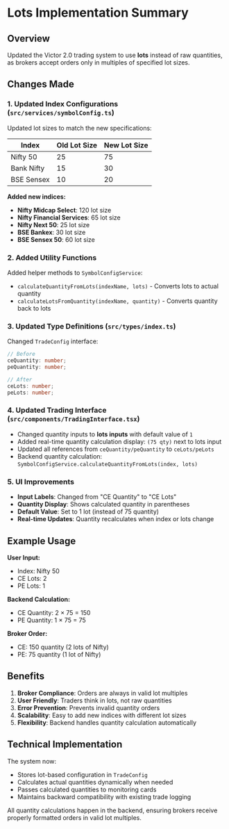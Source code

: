 # Lots Implementation Summary

## Overview
Updated the Victor 2.0 trading system to use **lots** instead of raw quantities, as brokers accept orders only in multiples of specified lot sizes.

## Changes Made

### 1. Updated Index Configurations (`src/services/symbolConfig.ts`)
Updated lot sizes to match the new specifications:

| Index | Old Lot Size | New Lot Size |
|-------|-------------|-------------|
| Nifty 50 | 25 | 75 |
| Bank Nifty | 15 | 30 |
| BSE Sensex | 10 | 20 |

**Added new indices:**
- **Nifty Midcap Select**: 120 lot size
- **Nifty Financial Services**: 65 lot size  
- **Nifty Next 50**: 25 lot size
- **BSE Bankex**: 30 lot size
- **BSE Sensex 50**: 60 lot size

### 2. Added Utility Functions
Added helper methods to `SymbolConfigService`:
- `calculateQuantityFromLots(indexName, lots)` - Converts lots to actual quantity
- `calculateLotsFromQuantity(indexName, quantity)` - Converts quantity back to lots

### 3. Updated Type Definitions (`src/types/index.ts`)
Changed `TradeConfig` interface:
```typescript
// Before
ceQuantity: number;
peQuantity: number;

// After  
ceLots: number;
peLots: number;
```

### 4. Updated Trading Interface (`src/components/TradingInterface.tsx`)
- Changed quantity inputs to **lots inputs** with default value of `1`
- Added real-time quantity calculation display: `(75 qty)` next to lots input
- Updated all references from `ceQuantity/peQuantity` to `ceLots/peLots`
- Backend quantity calculation: `SymbolConfigService.calculateQuantityFromLots(index, lots)`

### 5. UI Improvements
- **Input Labels**: Changed from "CE Quantity" to "CE Lots" 
- **Quantity Display**: Shows calculated quantity in parentheses
- **Default Value**: Set to 1 lot (instead of 75 quantity)
- **Real-time Updates**: Quantity recalculates when index or lots change

## Example Usage

**User Input:**
- Index: Nifty 50
- CE Lots: 2
- PE Lots: 1

**Backend Calculation:**
- CE Quantity: 2 × 75 = 150
- PE Quantity: 1 × 75 = 75

**Broker Order:**
- CE: 150 quantity (2 lots of Nifty)
- PE: 75 quantity (1 lot of Nifty)

## Benefits

1. **Broker Compliance**: Orders are always in valid lot multiples
2. **User Friendly**: Traders think in lots, not raw quantities
3. **Error Prevention**: Prevents invalid quantity orders
4. **Scalability**: Easy to add new indices with different lot sizes
5. **Flexibility**: Backend handles quantity calculation automatically

## Technical Implementation

The system now:
- Stores lot-based configuration in `TradeConfig`
- Calculates actual quantities dynamically when needed
- Passes calculated quantities to monitoring cards
- Maintains backward compatibility with existing trade logging

All quantity calculations happen in the backend, ensuring brokers receive properly formatted orders in valid lot multiples. 